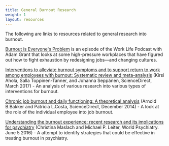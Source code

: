 ```yaml
---
title: General Burnout Research
weight: 1
layout: resources
---
```

The following are links to resources related to general research into burnout.

[Burnout is Everyone's Problem](https://pca.st/gt8olew9) is an episode of the Work Life Podcast with Adam Grant that looks at some high-pressure workplaces that have figured out how to fight exhaustion by redesigning jobs—and changing cultures.

[Interventions to alleviate burnout symptoms and to support return to work among employees with burnout: Systematic review and meta-analysis](https://www.sciencedirect.com/science/article/pii/S2213058616300596) (Kirsi Ahola, Salla Toppinen-Tanner, and Johanna Seppänen, ScienceDirect, March 2017) - An analysis of various research into various types of interventions for burnout.

[Chronic job burnout and daily functioning: A theoretical analysis](https://www.sciencedirect.com/science/article/pii/S2213058614000096) (Arnold B.Bakker and Patrícia L.Costa, ScienceDirect, December 2014) - A look at the role of the individual employee into job burnout.

[Understanding the burnout experience: recent research and its implications for psychiatry](https://www.ncbi.nlm.nih.gov/pmc/articles/PMC4911781/) (Christina Maslach and Michael P. Leiter, World Psychiatry. June 5 2016) - A attempt to identify strategies that could be effective in treating burnout in psychiatry.
